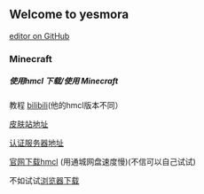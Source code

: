 ## Welcome to yesmora

 [editor on GitHub](https://github.com/eioua/yesmora/edit/gh-pages/index.md) 

### Minecraft

##### 使用hmcl 下载/使用 Minecraft

教程 [bilibili](https://www.bilibili.com/video/BV1aE411P7D5/)(他的hmcl版本不同）


[皮肤站地址](https://littleskin.cn/)

[认证服务器地址](https://mcskin.littleservice.cn/api/yggdrasil)


[官网下载hmcl](https://hmcl.huangyuhui.net/)  (用通城网盘速度慢)(不信可以自己试试)

不如试试[浏览器下载](https://github.com/eioua/yesmora/blob/97a71590c59b9bef4af38851d7ca4a0fc33f2d40/HMCL-3.5.2.218.exe)
